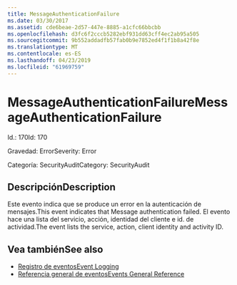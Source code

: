 ```yaml
---
title: MessageAuthenticationFailure
ms.date: 03/30/2017
ms.assetid: cde6beae-2d57-447e-8885-a1cfc66bbcbb
ms.openlocfilehash: d3fc6f2cccb5282ebf931dd63cff4ec2ab95a505
ms.sourcegitcommit: 9b552addadfb57fab0b9e7852ed4f1f1b8a42f8e
ms.translationtype: MT
ms.contentlocale: es-ES
ms.lasthandoff: 04/23/2019
ms.locfileid: "61969759"
---
```

# <a name="messageauthenticationfailure"></a><span data-ttu-id="f79f2-102">MessageAuthenticationFailure</span><span class="sxs-lookup"><span data-stu-id="f79f2-102">MessageAuthenticationFailure</span></span>
<span data-ttu-id="f79f2-103">Id.: 170</span><span class="sxs-lookup"><span data-stu-id="f79f2-103">Id: 170</span></span>  
  
 <span data-ttu-id="f79f2-104">Gravedad: Error</span><span class="sxs-lookup"><span data-stu-id="f79f2-104">Severity: Error</span></span>  
  
 <span data-ttu-id="f79f2-105">Categoría: SecurityAudit</span><span class="sxs-lookup"><span data-stu-id="f79f2-105">Category: SecurityAudit</span></span>  
  
## <a name="description"></a><span data-ttu-id="f79f2-106">Descripción</span><span class="sxs-lookup"><span data-stu-id="f79f2-106">Description</span></span>  
 <span data-ttu-id="f79f2-107">Este evento indica que se produce un error en la autenticación de mensajes.</span><span class="sxs-lookup"><span data-stu-id="f79f2-107">This event indicates that Message authentication failed.</span></span> <span data-ttu-id="f79f2-108">El evento hace una lista del servicio, acción, identidad del cliente e id. de actividad.</span><span class="sxs-lookup"><span data-stu-id="f79f2-108">The event lists the service, action, client identity and activity ID.</span></span>  
  
## <a name="see-also"></a><span data-ttu-id="f79f2-109">Vea también</span><span class="sxs-lookup"><span data-stu-id="f79f2-109">See also</span></span>

- [<span data-ttu-id="f79f2-110">Registro de eventos</span><span class="sxs-lookup"><span data-stu-id="f79f2-110">Event Logging</span></span>](../../../../../docs/framework/wcf/diagnostics/event-logging/index.md)
- [<span data-ttu-id="f79f2-111">Referencia general de eventos</span><span class="sxs-lookup"><span data-stu-id="f79f2-111">Events General Reference</span></span>](../../../../../docs/framework/wcf/diagnostics/event-logging/events-general-reference.md)
